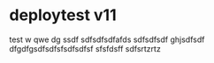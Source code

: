 # deploytest v11
test
w
qwe
dg
ssdf
sdfsdfsdfafds
sdfsdfsdf
ghjsdfsdf
dfgdfgsdfsdfsfsdfsdfsf
sfsfdsff
sdfsrtzrtz
